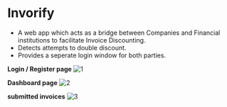 # Invorify

- A web app which acts as a bridge between Companies and Financial institutions to facilitate Invoice Discounting.
- Detects attempts to double discount.
- Provides a seperate login window for both parties.

**Login / Register page**
![1](https://user-images.githubusercontent.com/33067129/141725130-b8bdda55-30dc-4ed8-b1ff-b5b27e8f7d18.png)


**Dashboard page**
![2](https://user-images.githubusercontent.com/33067129/141725134-b4dbdcd9-18bc-4c7b-9aea-f095b73f3089.png)

**submitted invoices**
![3](https://user-images.githubusercontent.com/33067129/141725138-d586a34d-1d8f-4869-a137-786d64156e13.png)
